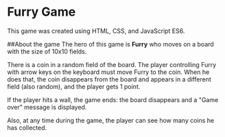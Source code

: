 # Furry Game
This game was created using HTML, CSS, and JavaScript ES6.

##About the game 
The hero of this game is **Furry** who moves on a board with the size of 10x10 fields.

There is a coin in a random field of the board. The player controlling Furry with arrow keys on the keyboard must move Furry to the coin. When he does that, the coin disappears from the board and appears in a different field (also random), and the player gets 1 point.

If the player hits a wall, the game ends: the board disappears and a "Game over" message is displayed.

Also, at any time during the game, the player can see how many coins he has collected.




